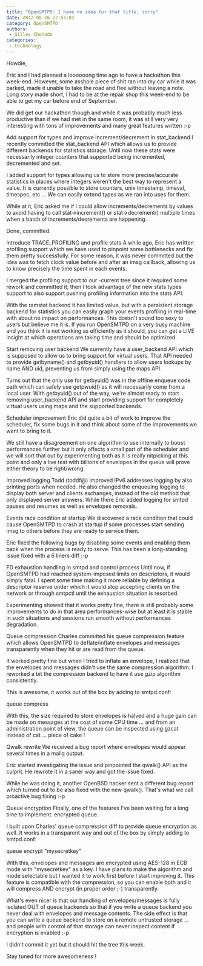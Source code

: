 ```yaml
---
title: "OpenSMTPD: I have no idea for that title, sorry"
date: 2012-08-26 22:53:03
category: OpenSMTPD
authors:
 - Gilles Chehade
categories:
 - technology
---
```


Howdie,

Eric and I had planned a loooooong time ago to have a hackathon this week-end. However, some asshole piece of shit ran into my car while it was parked, made it unable to take the road and flee without leaving a note. Long story made short, I had to be at the repair shop this week-end to be able to get my car before end of September.

We did get our hackathon though and while it was probably much less productive than if we had met in the same room, it was still very very interesting with tons of improvements and many great features written :-p

Add support for types and improve increment/decrement in stat_backend I recently committed the stat_backend API which allows us to provide different backends for statistics storage. Until now these stats were necessarily integer counters that supported being incremented, decremented and set.

I added support for types allowing us to store more precise/accurate statistics in places where integers weren't the best way to represent a value. It is currently possible to store counters, unix timestamp, timeval, timespec, etc ... We can easily extend types as we ran into uses for them.

While at it, Eric asked me if I could allow increments/decrements by values to avoid having to call stat->increment() or stat->decrement() multiple times when a batch of increments/decrements are happening.

Done, committed.

Introduce TRACE_PROFILING and profile stats A while ago, Eric has written profiling support which we have used to pinpoint some bottlenecks and fix them pretty successfully. For some reason, it was never committed but the idea was to fetch clock value before and after an imsg callback, allowing us to know precisely the time spent in each events.

I merged the profiling support to our -current tree since it required some rework and committed it; then I took advantage of the new stats types support to also support pushing profiling information into the stats API.

With the ramstat backend it has limited value, but with a persistent storage backend for statistics you can easily graph your events profiling in real-time with about no impact on performances. This doesn't sound too sexy to users but believe me it is. If you run OpenSMTPD on a very busy machine and you think it is not working as efficiently as it should, you can get a LIVE insight at which operations are taking time and should be optimized.

Start removing user backend We currently have a user_backend API which is supposed to allow us to bring support for virtual users. That API needed to provide getbyname() and getbyuid() handlers to allow users lookups by name AND uid, preventing us from simply using the maps API.

Turns out that the only use for getbyuid() was in the offline enqueue code path which can safely use getpwuid() as it will necessarily come from a local user. With getbyuid() out of the way, we're almost ready to start removing user_backend API and start providing support for completely virtual users using maps and the supported backends.

Scheduler improvement Eric did quite a bit of work to improve the scheduler, fix some bugs in it and think about some of the improvements we want to bring to it.

We still have a disagreement on one algorithm to use internally to boost performances further but it only affects a small part of the scheduler and we will sort that out by experimenting both as it is really nitpicking at this point and only a live test with billions of envelopes in the queue will prove either theory to be right/wrong.

Improved logging Todd (toddf@) improved IPv6 addresses logging by also printing ports when needed. He also changed the enqueuing logging to display both server and clients exchanges, instead of the old method that only displayed server answers. While there Eric added logging for smtpd pauses and resumes as well as envelopes removals.

Events race condition at startup We discovered a race condition that could cause OpenSMTPD to crash at startup if some processes start sending imsg to others before they are ready to service them.

Eric fixed the following bugs by disabling some events and enabling them back when the process is ready to serve. This has been a long-standing issue fixed with a 6 liners diff :-p

FD exhaustion handling in smtpd and control process Until now, if OpenSMTPD had reached system-imposed limits on descriptors, it would simply fatal. I spent some time making it more reliable by defining a descriptor reserve under which it would stop accepting clients on the network or through smtpctl until the exhaustion situation is resorbed.

Experimenting showed that it works pretty fine, there is still probably some improvements to do in that area performances-wise but at least it is stable in such situations and sessions run smooth without performances degradation.

Queue compression Charles committed his queue compression feature which allows OpenSMTPD to deflate/inflate envelopes and messages transparently when they hit or are read from the queue.

It worked pretty fine but when I tried to inflate an envelope, I realized that the envelopes and messages didn't use the same compression algorithm. I reworked a bit the compression backend to have it use gzip algorithm consistently.

This is awesome, it works out of the box by adding to smtpd.conf:

queue compress

With this, the size required to store envelopes is halved and a huge gain can be made on messages at the cost of some CPU time ... and from an administration point of view, the queue can be inspected using gzcat instead of cat ... piece of cake !

Qwalk rewrite We received a bug report where envelopes would appear several times in a mailq output.

Eric started investigating the issue and pinpointed the qwalk() API as the culprit. He rewrote it in a saner way and got the issue fixed.

While he was doing it, another OpenBSD hacker sent a different bug report which turned out to be also fixed with the new qwalk(). That's what we call proactive bug fixing :-p

Queue encryption Finally, one of the features I've been waiting for a long time to implement: encrypted queue.

I built upon Charles' queue compression diff to provide queue encryption as well. It works in a transparent way and out of the box by simply adding to smtpd.conf:

queue encrypt "mysecretkey"

With this, envelopes and messages are encrypted using AES-128 in ECB mode with "mysecretkey" as a key. I have plans to make the algorithm and mode selectable but I wanted it to work first before I start improving it. This feature is compatible with the compression, so you can enable both and it will compress AND encrypt (in proper order ;-) transparently.

What's even nicer is that our handling of envelopes/messages is fully isolated OUT of queue backends so that if you write a queue backend you never deal with envelopes and message contents. The side effect is that you can write a queue backend to store on a remote untrusted storage ... and people with control of that storage can never inspect content if encryption is enabled :-p

I didn't commit it yet but it should hit the tree this week.

Stay tuned for more awesomeness !

